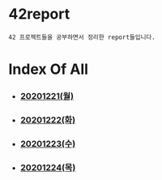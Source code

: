 # 42report
	42 프로젝트들을 공부하면서 정리한 report들입니다.

# Index Of All

- ### [20201221(월)](https://github.com/42starter/seujeon_story/tree/main/42report/2020-12-21-ft_libft_1)

- ### [20201222(화)](https://github.com/42starter/seujeon_story/tree/main/42report/2020-12-22-ft_libft_2)

- ### [20201223(수)](https://github.com/42starter/seujeon_story/blob/main/42report/2020-12-23-ft_libft_3)

- ### [20201224(목)](https://github.com/42starter/seujeon_story/blob/main/42report/2020-12-24-ft_libft_4)
